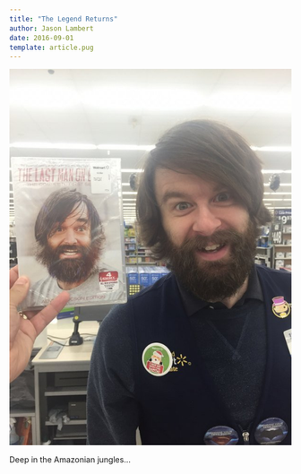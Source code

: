 ```yaml
---
title: "The Legend Returns"
author: Jason Lambert
date: 2016-09-01
template: article.pug
---
```


![Jason Lambert](jasonlambertchive.jpg)

Deep in the Amazonian jungles...

